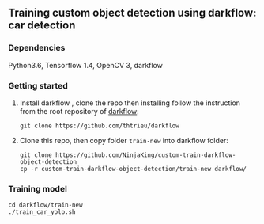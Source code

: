 ## Training custom object detection using darkflow: car detection

### Dependencies
Python3.6, Tensorflow 1.4, OpenCV 3, darkflow

### Getting started
1. Install darkflow , clone the repo then installing follow the instruction from the root repository of [darkflow](https://github.com/thtrieu/darkflow):
	```
	git clone https://github.com/thtrieu/darkflow
	```
2. Clone this repo, then copy folder `train-new` into darkflow folder:
	```
	git clone https://github.com/NinjaKing/custom-train-darkflow-object-detection
	cp -r custom-train-darkflow-object-detection/train-new darkflow/
	```
### Training model

```
cd darkflow/train-new
./train_car_yolo.sh
```

